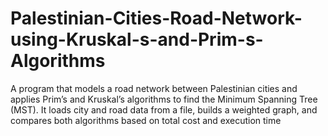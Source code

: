 # Palestinian-Cities-Road-Network-using-Kruskal-s-and-Prim-s-Algorithms
A program that models a road network between Palestinian cities and applies Prim’s and Kruskal’s algorithms to find the Minimum Spanning Tree (MST). It loads city and road data from a file, builds a weighted graph, and compares both algorithms based on total cost and execution time
